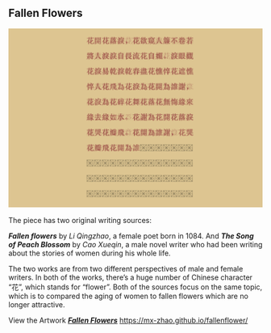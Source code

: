 ## Fallen Flowers

![image](https://github.com/mx-zhao/fallenflowers/blob/d204a20bf781839e5cda576d13c56d8d2cd403e9/full%20scr.png)

The piece has two original writing sources:

***Fallen flowers*** by *Li Qingzhao*, a female poet born in 1084. And ***The Song of Peach Blossom*** by *Cao Xueqin*, a male novel writer who had been writing about the stories of women during his whole life.

The two works are from two different perspectives of male and female writers. In both of the works, there’s a huge number of Chinese character “花”, which stands for “flower”. Both of the sources focus on the same topic, which is to compared the aging of women to fallen flowers which are no longer attractive.

View the Artwork [***Fallen Flowers***](https://mx-zhao.github.io/fallenflower/) https://mx-zhao.github.io/fallenflower/
